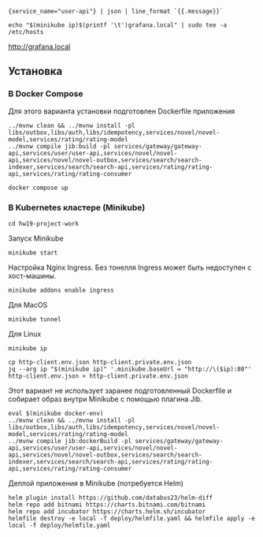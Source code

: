 ```
{service_name="user-api"} | json | line_format `{{.message}}`
```
```shell
echo "$(minikube ip)$(printf '\t')grafana.local" | sudo tee -a /etc/hosts
```

http://grafana.local

## Установка

### В Docker Compose

Для этого варианта установки подготовлен Dockerfile приложения

```shell
../mvnw clean && ../mvnw install -pl libs/outbox,libs/auth,libs/idempotency,services/novel/novel-model,services/rating/rating-model 
../mvnw compile jib:build -pl services/gateway/gateway-api,services/user/user-api,services/novel/novel-api,services/novel/novel-outbox,services/search/search-indexer,services/search/search-api,services/rating/rating-api,services/rating/rating-consumer 
```

```shell
docker compose up
```

### В Kubernetes кластере (Minikube)

```shell
cd hw19-project-work
```

Запуск Minikube
```shell
minikube start
```

Настройка Nginx Ingress.
Без тонелля Ingress может быть недоступен с хост-машины.
```shell
minikube addons enable ingress
```

Для MacOS
```shell
minikube tunnel
```

Для Linux
```shell
minikube ip
```

```shell
cp http-client.env.json http-client.private.env.json
jq --arg ip "$(minikube ip)" '.minikube.baseUrl = "http://\($ip):80"' http-client.env.json > http-client.private.env.json
```

Этот вариант не использует заранее подготовленный Dockerfile и собирает образ внутри Minikube с помощью плагина Jib.
```shell
eval $(minikube docker-env)
../mvnw clean && ../mvnw install -pl libs/outbox,libs/auth,libs/idempotency,services/novel/novel-model,services/rating/rating-model 
../mvnw compile jib:dockerBuild -pl services/gateway/gateway-api,services/user/user-api,services/novel/novel-api,services/novel/novel-outbox,services/search/search-indexer,services/search/search-api,services/rating/rating-api,services/rating/rating-consumer
```

Деплой приложения в Minikube (потребуется Helm)
```shell
helm plugin install https://github.com/databus23/helm-diff
helm repo add bitnami https://charts.bitnami.com/bitnami
helm repo add incubator https://charts.helm.sh/incubator
helmfile destroy -e local -f deploy/helmfile.yaml && helmfile apply -e local -f deploy/helmfile.yaml
```